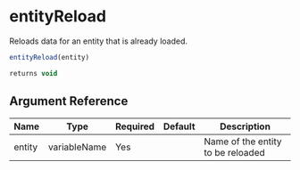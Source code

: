 # entityReload

Reloads data for an entity that is already loaded.

```javascript
entityReload(entity)
```

```javascript
returns void
```

## Argument Reference

| Name | Type | Required | Default | Description |
| --- | --- | --- | --- | --- |
| entity | variableName | Yes |  | Name of the entity to be reloaded |
